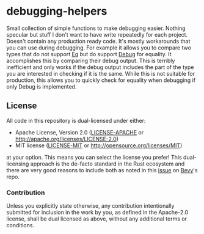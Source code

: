 # debugging-helpers
Small collection of simple functions to make debugging easier. 
Nothing specular but stuff I don't want to have write repeatedly for each project.
Doesn't contain any production ready code. 
It's mostly workarounds that you can use during debugging.
For example it allows you to compare two types that do not support [Eq](https://doc.rust-lang.org/std/cmp/trait.Eq.html) but do support [Debug](https://doc.rust-lang.org/std/fmt/trait.Debug.html) for equality.
It accomplishes this by comparing their debug output.
This is terribly inefficient and only works if the debug output includes the part of the type you are interested in checking if it is the same.
While this is not suitable for production, this allows you to quickly check for equality when debugging if only Debug is implemented.

## License

All code in this repository is dual-licensed under either:

- Apache License, Version 2.0 ([LICENSE-APACHE](LICENSE-APACHE) or http://apache.org/licenses/LICENSE-2.0)
- MIT license ([LICENSE-MIT](LICENSE-MIT) or http://opensource.org/licenses/MIT)

at your option.
This means you can select the license you prefer!
This dual-licensing approach is the de-facto standard in the Rust ecosystem and there are very good reasons to include both as noted in
this [issue](https://github.com/bevyengine/bevy/issues/2373) on [Bevy](https://bevyengine.org)'s repo.

### Contribution

Unless you explicitly state otherwise, any contribution intentionally submitted
for inclusion in the work by you, as defined in the Apache-2.0 license, shall
be dual licensed as above, without any additional terms or conditions.